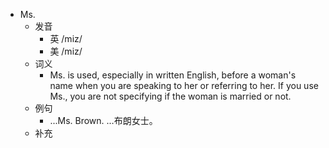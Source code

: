 - Ms.
  - 发音
    - 英 /miz/
    - 美 /miz/
  - 词义
      - Ms. is used, especially in written English, before a woman's name when you are speaking to her or referring to her. If you use Ms., you are not specifying if the woman is married or not.
  - 例句
    - ...Ms. Brown. …布朗女士。
  - 补充